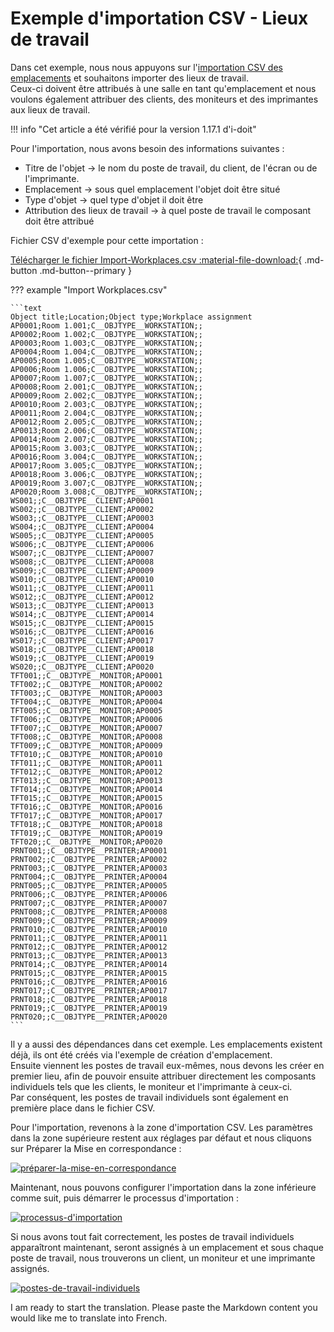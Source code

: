 # Exemple d'importation CSV - Lieux de travail

Dans cet exemple, nous nous appuyons sur l'[importation CSV des emplacements](example-csv-import-creating-locations.md) et souhaitons importer des lieux de travail.  
Ceux-ci doivent être attribués à une salle en tant qu'emplacement et nous voulons également attribuer des clients, des moniteurs et des imprimantes aux lieux de travail.

!!! info "Cet article a été vérifié pour la version 1.17.1 d'i-doit"

Pour l'importation, nous avons besoin des informations suivantes :

-  Titre de l'objet → le nom du poste de travail, du client, de l'écran ou de l'imprimante.
-  Emplacement → sous quel emplacement l'objet doit être situé
-  Type d'objet → quel type d'objet il doit être
-  Attribution des lieux de travail → à quel poste de travail le composant doit être attribué

Fichier CSV d'exemple pour cette importation :

[Télécharger le fichier Import-Workplaces.csv :material-file-download:](../../assets/images/en/consolidate-data/csv-data-import/csv-import-workplaces/Import-Workplaces.csv){ .md-button .md-button--primary }

??? example "Import Workplaces.csv"

    ```text
    Object title;Location;Object type;Workplace assignment
    AP0001;Room 1.001;C__OBJTYPE__WORKSTATION;;
    AP0002;Room 1.002;C__OBJTYPE__WORKSTATION;;
    AP0003;Room 1.003;C__OBJTYPE__WORKSTATION;;
    AP0004;Room 1.004;C__OBJTYPE__WORKSTATION;;
    AP0005;Room 1.005;C__OBJTYPE__WORKSTATION;;
    AP0006;Room 1.006;C__OBJTYPE__WORKSTATION;;
    AP0007;Room 1.007;C__OBJTYPE__WORKSTATION;;
    AP0008;Room 2.001;C__OBJTYPE__WORKSTATION;;
    AP0009;Room 2.002;C__OBJTYPE__WORKSTATION;;
    AP0010;Room 2.003;C__OBJTYPE__WORKSTATION;;
    AP0011;Room 2.004;C__OBJTYPE__WORKSTATION;;
    AP0012;Room 2.005;C__OBJTYPE__WORKSTATION;;
    AP0013;Room 2.006;C__OBJTYPE__WORKSTATION;;
    AP0014;Room 2.007;C__OBJTYPE__WORKSTATION;;
    AP0015;Room 3.003;C__OBJTYPE__WORKSTATION;;
    AP0016;Room 3.004;C__OBJTYPE__WORKSTATION;;
    AP0017;Room 3.005;C__OBJTYPE__WORKSTATION;;
    AP0018;Room 3.006;C__OBJTYPE__WORKSTATION;;
    AP0019;Room 3.007;C__OBJTYPE__WORKSTATION;;
    AP0020;Room 3.008;C__OBJTYPE__WORKSTATION;;
    WS001;;C__OBJTYPE__CLIENT;AP0001
    WS002;;C__OBJTYPE__CLIENT;AP0002
    WS003;;C__OBJTYPE__CLIENT;AP0003
    WS004;;C__OBJTYPE__CLIENT;AP0004
    WS005;;C__OBJTYPE__CLIENT;AP0005
    WS006;;C__OBJTYPE__CLIENT;AP0006
    WS007;;C__OBJTYPE__CLIENT;AP0007
    WS008;;C__OBJTYPE__CLIENT;AP0008
    WS009;;C__OBJTYPE__CLIENT;AP0009
    WS010;;C__OBJTYPE__CLIENT;AP0010
    WS011;;C__OBJTYPE__CLIENT;AP0011
    WS012;;C__OBJTYPE__CLIENT;AP0012
    WS013;;C__OBJTYPE__CLIENT;AP0013
    WS014;;C__OBJTYPE__CLIENT;AP0014
    WS015;;C__OBJTYPE__CLIENT;AP0015
    WS016;;C__OBJTYPE__CLIENT;AP0016
    WS017;;C__OBJTYPE__CLIENT;AP0017
    WS018;;C__OBJTYPE__CLIENT;AP0018
    WS019;;C__OBJTYPE__CLIENT;AP0019
    WS020;;C__OBJTYPE__CLIENT;AP0020
    TFT001;;C__OBJTYPE__MONITOR;AP0001
    TFT002;;C__OBJTYPE__MONITOR;AP0002
    TFT003;;C__OBJTYPE__MONITOR;AP0003
    TFT004;;C__OBJTYPE__MONITOR;AP0004
    TFT005;;C__OBJTYPE__MONITOR;AP0005
    TFT006;;C__OBJTYPE__MONITOR;AP0006
    TFT007;;C__OBJTYPE__MONITOR;AP0007
    TFT008;;C__OBJTYPE__MONITOR;AP0008
    TFT009;;C__OBJTYPE__MONITOR;AP0009
    TFT010;;C__OBJTYPE__MONITOR;AP0010
    TFT011;;C__OBJTYPE__MONITOR;AP0011
    TFT012;;C__OBJTYPE__MONITOR;AP0012
    TFT013;;C__OBJTYPE__MONITOR;AP0013
    TFT014;;C__OBJTYPE__MONITOR;AP0014
    TFT015;;C__OBJTYPE__MONITOR;AP0015
    TFT016;;C__OBJTYPE__MONITOR;AP0016
    TFT017;;C__OBJTYPE__MONITOR;AP0017
    TFT018;;C__OBJTYPE__MONITOR;AP0018
    TFT019;;C__OBJTYPE__MONITOR;AP0019
    TFT020;;C__OBJTYPE__MONITOR;AP0020
    PRNT001;;C__OBJTYPE__PRINTER;AP0001
    PRNT002;;C__OBJTYPE__PRINTER;AP0002
    PRNT003;;C__OBJTYPE__PRINTER;AP0003
    PRNT004;;C__OBJTYPE__PRINTER;AP0004
    PRNT005;;C__OBJTYPE__PRINTER;AP0005
    PRNT006;;C__OBJTYPE__PRINTER;AP0006
    PRNT007;;C__OBJTYPE__PRINTER;AP0007
    PRNT008;;C__OBJTYPE__PRINTER;AP0008
    PRNT009;;C__OBJTYPE__PRINTER;AP0009
    PRNT010;;C__OBJTYPE__PRINTER;AP0010
    PRNT011;;C__OBJTYPE__PRINTER;AP0011
    PRNT012;;C__OBJTYPE__PRINTER;AP0012
    PRNT013;;C__OBJTYPE__PRINTER;AP0013
    PRNT014;;C__OBJTYPE__PRINTER;AP0014
    PRNT015;;C__OBJTYPE__PRINTER;AP0015
    PRNT016;;C__OBJTYPE__PRINTER;AP0016
    PRNT017;;C__OBJTYPE__PRINTER;AP0017
    PRNT018;;C__OBJTYPE__PRINTER;AP0018
    PRNT019;;C__OBJTYPE__PRINTER;AP0019
    PRNT020;;C__OBJTYPE__PRINTER;AP0020
    ```

Il y a aussi des dépendances dans cet exemple. Les emplacements existent déjà, ils ont été créés via l'exemple de création d'emplacement.  
Ensuite viennent les postes de travail eux-mêmes, nous devons les créer en premier lieu, afin de pouvoir ensuite attribuer directement les composants individuels tels que les clients, le moniteur et l'imprimante à ceux-ci.  
Par conséquent, les postes de travail individuels sont également en première place dans le fichier CSV.

Pour l'importation, revenons à la zone d'importation CSV. Les paramètres dans la zone supérieure restent aux réglages par défaut et nous cliquons sur Préparer la Mise en correspondance :

[![préparer-la-mise-en-correspondance](../../assets/images/en/consolidate-data/csv-data-import/csv-import-workplaces/1-csv-i-w.png)](../../assets/images/en/consolidate-data/csv-data-import/csv-import-workplaces/1-csv-i-w.png)

Maintenant, nous pouvons configurer l'importation dans la zone inférieure comme suit, puis démarrer le processus d'importation :

[![processus-d'importation](../../assets/images/en/consolidate-data/csv-data-import/csv-import-workplaces/2-csv-i-w.png)](../../assets/images/en/consolidate-data/csv-data-import/csv-import-workplaces/2-csv-i-w.png)

Si nous avons tout fait correctement, les postes de travail individuels apparaîtront maintenant, seront assignés à un emplacement et sous chaque poste de travail, nous trouverons un client, un moniteur et une imprimante assignés.

[![postes-de-travail-individuels](../../assets/images/en/consolidate-data/csv-data-import/csv-import-workplaces/3-csv-i-w.png)](../../assets/images/en/consolidate-data/csv-data-import/csv-import-workplaces/3-csv-i-w.png)

I am ready to start the translation. Please paste the Markdown content you would like me to translate into French.
